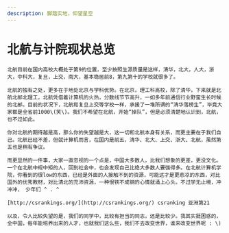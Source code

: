 ```yaml
---
description: 脚踏实地，仰望星空
---
```


# 北航与计院现状总览

    北航目前在国内高校大概处于第9的位置，至少按照生源质量是这样，清华，北大，人大，浙大，中科大，复旦，上交，南大，基本稳居前8，第九第十的学校就很多了。

    北航的独有之处，更多在于地处北京与学科优势。在北京，理工科高校，除了清华，下来就是北航北邮北理工，北航凭借着计算机的火热，分数线节节高升，一如多年前通信行业野蛮生长时候的北邮。目前的状况下，北航和复旦上交等学校一样，承接了一堆所谓的“清华落榜生”，毕竟大家都是全省前1000\(笑\)。我们不希望在北航，开始“掉队”，但是必须清楚地认识到，北航，也不过如此。

    你对北航的期待越是高，那么你的失望越是大，这一切和北航本身有关系，而更主要在于我们自己。北航已经不差，但就计算机而言，在国内是前五，清华、北大、上交、浙大、北航，虽然第五也是稍有争议。

    而更显然的一件事，大家一直忽视的一个点是，中国大多数人，比我们想象的更差，更没文化。一个在北航中规中矩的人，回到社会中，也会发现自己比绝大多数人要强得多。在北航计算机学院，你看到的很low的东西，已经是外面的人接触不到的资源，可能这才是更悲凉的东西，对比国外的优秀教材，对比清北的充沛资源，一种恨铁不成钢的心情就涌上心头。不过学无止境，冲冲冲， 少年们 ^ . ^

    [http://csrankings.org/](http://csrankings.org/) csranking 亚洲第21

    以及，令人比较失望的是，我们的同学中，比较有担当的同志，还是比较少。我其实挺困惑的，全中国，每年能培养出来的人才，也就我们这么些，我们不去改变世界，谁来改变世界呢 : \)

